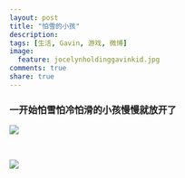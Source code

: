```yaml
---
layout: post
title: "怕雪的小孩"
description: 
tags: [生活, Gavin, 游戏, 微博]
image:
  feature: jocelynholdinggavinkid.jpg
comments: true
share: true
---
```


### 一开始怕雪怕冷怕滑的小孩慢慢就放开了 ###

![](http://i.imgur.com/WPJOD5Z.jpg)

<figure class="half">
	<img src="http://i.imgur.com/v80nVZk.jpg" alt="">
	<img src="http://i.imgur.com/fpLUAfk.jpg" alt="">
</figure>

![](http://i.imgur.com/sY68jtO.jpg)


